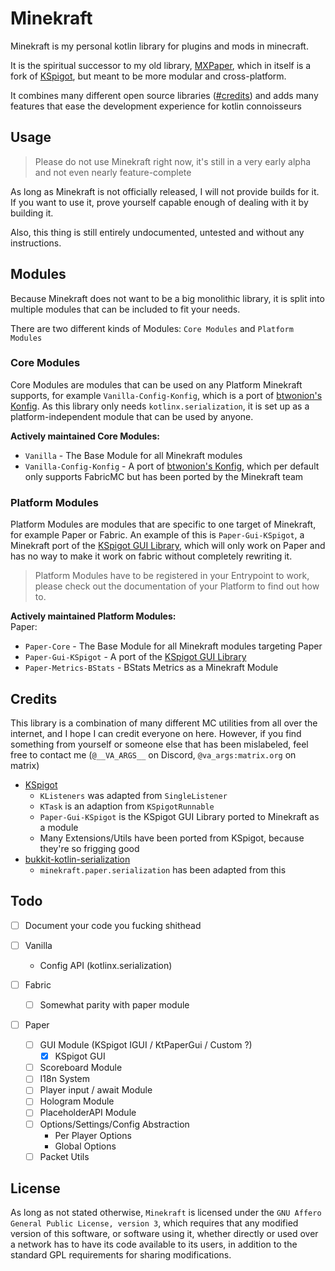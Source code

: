 # Minekraft

Minekraft is my personal kotlin library for plugins and mods in minecraft.

It is the spiritual successor to my old library, [MXPaper](https://github.com/maxbossing/mxpaper), which in itself 
is a fork of [KSpigot](https://github.com/jakobkmar/kspigot), but meant to be more modular and cross-platform.

It combines many different open source libraries ([#credits](#credits)) and adds many features that ease the 
development experience for kotlin connoisseurs 

## Usage
> Please do not use Minekraft right now, it's still in a very early alpha and not even nearly feature-complete

As long as Minekraft is not officially released, I will not provide builds for it. If you want to use it,
prove yourself capable enough of dealing with it by building it.

Also, this thing is still entirely undocumented, untested and without any instructions. 

## Modules
Because Minekraft does not want to be a big monolithic library, it is split into multiple modules that can be included 
to fit your needs. 

There are two different kinds of Modules: `Core Modules` and `Platform Modules`

### Core Modules
Core Modules are modules that can be used on any Platform Minekraft supports, for example `Vanilla-Config-Konfig`, which 
is a port of [btwonion's Konfig](https://github.com/btwonion/konfig). As this library only needs `kotlinx.serialization`,
it is set up as a platform-independent module that can be used by anyone.

**Actively maintained Core Modules:**
- `Vanilla` - The Base Module for all Minekraft modules
- `Vanilla-Config-Konfig` - A port of [btwonion's Konfig](https://github.com/btwonion/konfig), which per default only 
supports FabricMC but has been ported by the Minekraft team

### Platform Modules
Platform Modules are modules that are specific to one target of Minekraft, for example Paper or Fabric. An example of 
this is `Paper-Gui-KSpigot`, a Minekraft port of the [KSpigot GUI Library](https://github.com/jakobkmar/kspigot), which 
will only work on Paper and has no way to make it work on fabric without completely rewriting it.

> Platform Modules have to be registered in your Entrypoint to work, please check out the documentation of your Platform 
> to find out how to.

**Actively maintained Platform Modules:**  
Paper:
- `Paper-Core` - The Base Module for all Minekraft modules targeting Paper
- `Paper-Gui-KSpigot` - A port of the [KSpigot GUI Library](https://github.com/jakobkmar/kspigot)
- `Paper-Metrics-BStats` - BStats Metrics as a Minekraft Module

## Credits
This library is a combination of many different MC utilities from all over the internet, and I hope I can credit
everyone on here. However, if you find something from yourself or someone else that has been mislabeled, feel free
to contact me (`@__VA_ARGS__` on Discord, `@va_args:matrix.org` on matrix)

- [KSpigot](https://github.com/jakobkmar/kspigot) 
  - `KListeners` was adapted from `SingleListener`
  - `KTask` is an adaption from `KSpigotRunnable`
  - `Paper-Gui-KSpigot` is the KSpigot GUI Library ported to Minekraft as a module
  - Many Extensions/Utils have been ported from KSpigot, because they're so frigging good
- [bukkit-kotlin-serialization](https://github.com/typst-io/bukkit-kotlin-serialization)
  - `minekraft.paper.serialization` has been adapted from this

## Todo

- [ ] Document your code you fucking shithead 

- [ ] Vanilla
  - Config API (kotlinx.serialization)
- [ ] Fabric 
  - [ ] Somewhat parity with paper module
- [ ] Paper
  - [ ] GUI Module (KSpigot IGUI / KtPaperGui / Custom ?)
    - [x] KSpigot GUI
  - [ ] Scoreboard Module
  - [ ] I18n System
  - [ ] Player input / await Module
  - [ ] Hologram Module
  - [ ] PlaceholderAPI Module
  - [ ] Options/Settings/Config Abstraction 
    - Per Player Options
    - Global Options
  - [ ] Packet Utils

## License
As long as not stated otherwise, `Minekraft` is licensed under the `GNU Affero General Public License, version 3`,
which requires that any modified version of this software, or software using it, whether directly or used over a 
network has to have its code available to its users, in addition to the standard GPL requirements for sharing
modifications. 